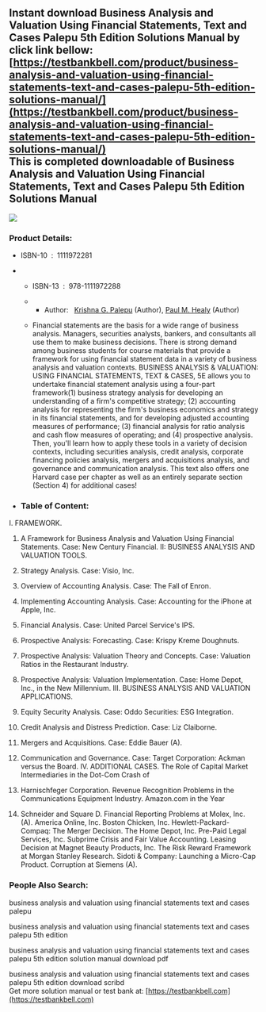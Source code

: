 Instant download **Business Analysis and Valuation Using Financial Statements, Text and Cases Palepu 5th Edition Solutions Manual** by click link bellow:  
[https://testbankbell.com/product/business-analysis-and-valuation-using-financial-statements-text-and-cases-palepu-5th-edition-solutions-manual/](https://testbankbell.com/product/business-analysis-and-valuation-using-financial-statements-text-and-cases-palepu-5th-edition-solutions-manual/)  
This is completed downloadable of Business Analysis and Valuation Using Financial Statements, Text and Cases Palepu 5th Edition Solutions Manual
------------------------------------------------------------------------------------------------------------------------------------------------


![](https://testbankbell.com/wp-content/uploads/2023/05/Business_Analysis_and_Valuation_Using_Financial_Statements_Palepu_5th_Edition_Solutions_Manual__89446.1405450468.1280.1280.jpg)
### Product Details:


* ISBN-10 ‏ : ‎ 1111972281
* * ISBN-13 ‏ : ‎ 978-1111972288
  * * Author:   [Krishna G. Palepu](https://www.amazon.com/Krishna-G-Palepu/e/B001H6GA3C/ref=dp_byline_cont_book_1) (Author), [Paul M. Healy](https://www.amazon.com/s/ref=dp_byline_sr_book_2?ie=UTF8&field-author=Paul+M.+Healy&text=Paul+M.+Healy&sort=relevancerank&search-alias=books) (Author)
   
  * Financial statements are the basis for a wide range of business analysis. Managers, securities analysts, bankers, and consultants all use them to make business decisions. There is strong demand among business students for course materials that provide a framework for using financial statement data in a variety of business analysis and valuation contexts. BUSINESS ANALYSIS & VALUATION: USING FINANCIAL STATEMENTS, TEXT & CASES, 5E allows you to undertake financial statement analysis using a four-part framework(1) business strategy analysis for developing an understanding of a firm's competitive strategy; (2) accounting analysis for representing the firm's business economics and strategy in its financial statements, and for developing adjusted accounting measures of performance; (3) financial analysis for ratio analysis and cash flow measures of operating; and (4) prospective analysis. Then, you'll learn how to apply these tools in a variety of decision contexts, including securities analysis, credit analysis, corporate financing policies analysis, mergers and acquisitions analysis, and governance and communication analysis. This text also offers one Harvard case per chapter as well as an entirely separate section (Section 4) for additional cases!
 
* ### Table of Content:

I. FRAMEWORK.


1. A Framework for Business Analysis and Valuation Using Financial Statements. Case: New Century Financial. II: BUSINESS ANALYSIS AND VALUATION TOOLS.

2. Strategy Analysis. Case: Visio, Inc.

3. Overview of Accounting Analysis. Case: The Fall of Enron.

4. Implementing Accounting Analysis. Case: Accounting for the iPhone at Apple, Inc.

5. Financial Analysis. Case: United Parcel Service's IPS.

6. Prospective Analysis: Forecasting. Case: Krispy Kreme Doughnuts.

7. Prospective Analysis: Valuation Theory and Concepts. Case: Valuation Ratios in the Restaurant Industry.

8. Prospective Analysis: Valuation Implementation. Case: Home Depot, Inc., in the New Millennium. III. BUSINESS ANALYSIS AND VALUATION APPLICATIONS.

9. Equity Security Analysis. Case: Oddo Securities: ESG Integration.

10. Credit Analysis and Distress Prediction. Case: Liz Claiborne.

11. Mergers and Acquisitions. Case: Eddie Bauer (A).

12. Communication and Governance. Case: Target Corporation: Ackman versus the Board. IV. ADDITIONAL CASES. The Role of Capital Market Intermediaries in the Dot-Com Crash of

2000. Harnischfeger Corporation. Revenue Recognition Problems in the Communications Equipment Industry. Amazon.com in the Year

2000. Schneider and Square D. Financial Reporting Problems at Molex, Inc. (A). America Online, Inc. Boston Chicken, Inc. Hewlett-Packard-Compaq: The Merger Decision. The Home Depot, Inc. Pre-Paid Legal Services, Inc. Subprime Crisis and Fair Value Accounting. Leasing Decision at Magnet Beauty Products, Inc. The Risk Reward Framework at Morgan Stanley Research. Sidoti & Company: Launching a Micro-Cap Product. Corruption at Siemens (A).


 ### People Also Search:


 business analysis and valuation using financial statements text and cases palepu

 business analysis and valuation using financial statements text and cases palepu 5th edition

 business analysis and valuation using financial statements text and cases palepu 5th edition solution manual download pdf

 business analysis and valuation using financial statements text and cases palepu 5th edition download scribd  
  Get more solution manual or test bank at: [https://testbankbell.com](https://testbankbell.com)
